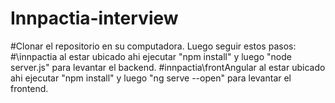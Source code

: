 # Innpactia-interview
#Clonar el repositorio en su computadora. Luego seguir estos pasos:
#\innpactia al estar ubicado ahi ejecutar "npm install" y luego "node server.js" para levantar el backend.
#innpactia\frontAngular al estar ubicado ahi ejecutar "npm install" y luego "ng serve --open" para levantar el frontend.
